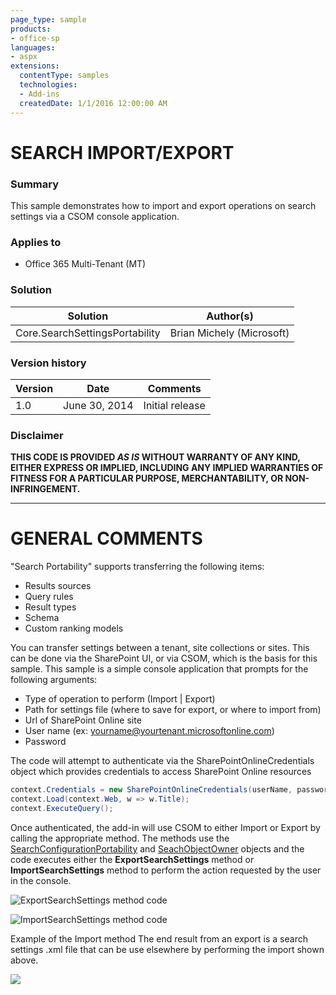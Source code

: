 ```yaml
---
page_type: sample
products:
- office-sp
languages:
- aspx
extensions:
  contentType: samples
  technologies:
  - Add-ins
  createdDate: 1/1/2016 12:00:00 AM
---
```

# SEARCH IMPORT/EXPORT #

### Summary ###
This sample demonstrates how to import and export operations on search settings via a CSOM console application.

### Applies to ###
-  Office 365 Multi-Tenant (MT)


### Solution ###
Solution | Author(s)
---------|----------
Core.SearchSettingsPortability | Brian Michely (Microsoft)

### Version history ###
Version  | Date | Comments
---------| -----| --------
1.0  | June 30, 2014 | Initial release

### Disclaimer ###
**THIS CODE IS PROVIDED *AS IS* WITHOUT WARRANTY OF ANY KIND, EITHER EXPRESS OR IMPLIED, INCLUDING ANY IMPLIED WARRANTIES OF FITNESS FOR A PARTICULAR PURPOSE, MERCHANTABILITY, OR NON-INFRINGEMENT.**


----------

# GENERAL COMMENTS #
"Search Portability" supports transferring the following items:
- Results sources
- Query rules
- Result types
- Schema
- Custom ranking models

You can transfer settings between a tenant, site collections or sites. This can be done via the SharePoint UI, or via CSOM, which is the basis for this sample. This sample is a simple console application that prompts for the following arguments:
- Type of operation to perform (Import | Export)
- Path for settings file (where to save for export, or where to import from)
- Url of SharePoint Online site
- User name (ex: yourname@yourtenant.microsoftonline.com)
- Password

The code will attempt to authenticate via the SharePointOnlineCredentials object which provides credentials to access SharePoint Online resources

```C#
context.Credentials = new SharePointOnlineCredentials(userName, password);
context.Load(context.Web, w => w.Title);
context.ExecuteQuery();
```

Once authenticated, the add-in will use CSOM to either Import or Export by calling the appropriate method. The methods use the [SearchConfigurationPortability](http://msdn.microsoft.com/en-us/library/office/microsoft.sharepoint.client.search.portability.searchconfigurationportability(v=office.15).aspx) and [SeachObjectOwner](http://msdn.microsoft.com/en-us/library/office/microsoft.office.server.search.administration.searchobjectowner(v=office.15).aspx) objects and the code executes either the **ExportSearchSettings** method or **ImportSearchSettings** method to perform the action requested by the user in the console.

![ExportSearchSettings method code](http://i.imgur.com/UgjWZi2.png)

![ImportSearchSettings method code](http://i.imgur.com/KguZrmy.png)

Example of the Import method
The end result from an export is a search settings .xml file that can be use elsewhere by performing the import shown above.


<img src="https://telemetry.sharepointpnp.com/pnp/samples/Core.SearchSettingsPortability" />